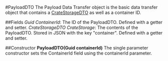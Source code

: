 #PayloadDTO
The Payload Data Transfer object is the basic data transfer object that contains a [CrateStorageDTO](CrateStorageDTO.md) as well as a container ID.

##Fields
_Guid ContainerId_: The ID of the PayloadDTO. Defined with a getter and setter.
_CrateStorageDTO CrateStorage_: The contents of the PayloadDTO. Stored in JSON with the key "container". Defined with a getter and setter.

##Constructor
**PayloadDTO(Guid containerId)**
The single parameter constructor sets the ContainerId field using the containerId parameter.

